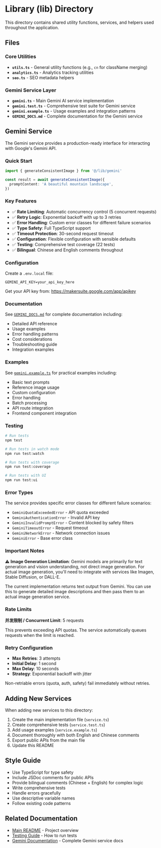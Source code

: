 # Library (lib) Directory

This directory contains shared utility functions, services, and helpers used throughout the application.

## Files

### Core Utilities

- **`utils.ts`** - General utility functions (e.g., `cn` for className merging)
- **`analytics.ts`** - Analytics tracking utilities
- **`seo.ts`** - SEO metadata helpers

### Gemini Service Layer

- **`gemini.ts`** - Main Gemini AI service implementation
- **`gemini.test.ts`** - Comprehensive test suite for Gemini service
- **`gemini.example.ts`** - Usage examples and integration patterns
- **`GEMINI_DOCS.md`** - Complete documentation for the Gemini service

## Gemini Service

The Gemini service provides a production-ready interface for interacting with Google's Gemini API.

### Quick Start

```typescript
import { generateConsistentImage } from '@/lib/gemini'

const result = await generateConsistentImage({
  promptContent: 'A beautiful mountain landscape',
})
```

### Key Features

- ✅ **Rate Limiting**: Automatic concurrency control (5 concurrent requests)
- ✅ **Retry Logic**: Exponential backoff with up to 3 retries
- ✅ **Error Handling**: Custom error classes for different failure scenarios
- ✅ **Type Safety**: Full TypeScript support
- ✅ **Timeout Protection**: 30-second request timeout
- ✅ **Configuration**: Flexible configuration with sensible defaults
- ✅ **Testing**: Comprehensive test coverage (22 tests)
- ✅ **Bilingual**: Chinese and English comments throughout

### Configuration

Create a `.env.local` file:

```env
GEMINI_API_KEY=your_api_key_here
```

Get your API key from: https://makersuite.google.com/app/apikey

### Documentation

See [`GEMINI_DOCS.md`](./GEMINI_DOCS.md) for complete documentation including:

- Detailed API reference
- Usage examples
- Error handling patterns
- Cost considerations
- Troubleshooting guide
- Integration examples

### Examples

See [`gemini.example.ts`](./gemini.example.ts) for practical examples including:

- Basic text prompts
- Reference image usage
- Custom configuration
- Error handling
- Batch processing
- API route integration
- Frontend component integration

### Testing

```bash
# Run tests
npm test

# Run tests in watch mode
npm run test:watch

# Run tests with coverage
npm run test:coverage

# Run tests with UI
npm run test:ui
```

### Error Types

The service provides specific error classes for different failure scenarios:

- `GeminiQuotaExceededError` - API quota exceeded
- `GeminiAuthenticationError` - Invalid API key
- `GeminiInvalidPromptError` - Content blocked by safety filters
- `GeminiTimeoutError` - Request timeout
- `GeminiNetworkError` - Network connection issues
- `GeminiError` - Base error class

### Important Notes

⚠️ **Image Generation Limitation**: Gemini models are primarily for text generation and vision understanding, not direct image generation. For actual image generation, you'll need to integrate with services like Imagen, Stable Diffusion, or DALL-E.

The current implementation returns text output from Gemini. You can use this to generate detailed image descriptions and then pass them to an actual image generation service.

### Rate Limits

**并发限制 / Concurrent Limit**: 5 requests

This prevents exceeding API quotas. The service automatically queues requests when the limit is reached.

### Retry Configuration

- **Max Retries**: 3 attempts
- **Initial Delay**: 1 second
- **Max Delay**: 10 seconds
- **Strategy**: Exponential backoff with jitter

Non-retriable errors (quota, auth, safety) fail immediately without retries.

## Adding New Services

When adding new services to this directory:

1. Create the main implementation file (`service.ts`)
2. Create comprehensive tests (`service.test.ts`)
3. Add usage examples (`service.example.ts`)
4. Document thoroughly with both English and Chinese comments
5. Export public APIs from the main file
6. Update this README

## Style Guide

- Use TypeScript for type safety
- Include JSDoc comments for public APIs
- Provide bilingual comments (Chinese + English) for complex logic
- Write comprehensive tests
- Handle errors gracefully
- Use descriptive variable names
- Follow existing code patterns

## Related Documentation

- [Main README](../README.md) - Project overview
- [Testing Guide](../TESTING_GUIDE.md) - How to run tests
- [Gemini Documentation](./GEMINI_DOCS.md) - Complete Gemini service docs
